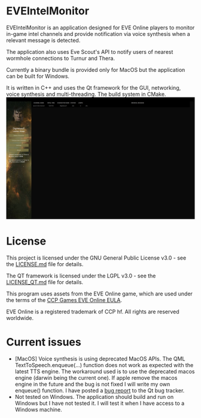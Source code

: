 # EVEIntelMonitor
EVEIntelMonitor is an application designed for EVE Online players to monitor in-game intel channels
and provide notification via voice synthesis when a relevant message is detected.

The application also uses Eve Scout's API to notify users of nearest wormhole connections to Turnur and Thera.

Currently a binary bundle is provided only for MacOS but the application can be built for Windows.

It is written in C++ and uses the Qt framework for the GUI, networking, voice synthesis and multi-threading. The build system in CMake.
![EVEIntelMonitor](screenshot.png)

# License
This project is licensed under the GNU General Public License v3.0 - see the [LICENSE.md](LICENSE.md) file for details.

The QT framework is licensed under the LGPL v3.0 - see the [LICENSE_QT.md](LICENSE_QT.md) file for details.

This program uses assets from the EVE Online game, which are used under the terms of the [CCP Games EVE Online EULA](https://www.eveonline.com/article/eve-online-end-user-license-agreement).

EVE Online is a registered trademark of CCP hf. All rights are reserved worldwide.

# Current issues
- [MacOS] Voice synthesis is using deprecated MacOS APIs. The QML TextToSpeech.enqueue(...) function does not work as expected with the latest TTS engine. The workaround used is to use the deprecated macos engine (darwin being the current one). If apple remove the macos engine in the future and the bug is not fixed I will write my own enqueue() function. I have posted a [bug report](https://bugreports.qt.io/browse/QTBUG-122884) to the Qt bug tracker.
- Not tested on Windows. The application should build and run on Windows but I have not tested it. I will test it when I have access to a Windows machine.